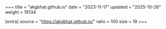 +++
title = "akgbhat.github.io"
date = "2023-11-17"
updated = "2025-10-26"
weight = 19134

[extra]
source = "https://akgbhat.github.io/"
ratio = 100
size = 19
+++
